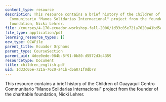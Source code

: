 ```yaml
---
content_type: resource
description: This resource contains a brief history of the Children of Guayaquil Centro
  Communitario "Manos Solidarias Internacional" project from the founder of the charitable
  foundation, Nicki Lehrer.
file: /courses/4-170-ecuador-workshop-fall-2006/1d33c05e721a7620a41bd5a071f0db78_children_english.pdf
file_type: application/pdf
learning_resource_types: []
ocw_type: OCWFile
parent_title: Ecuador Orphans
parent_type: CourseSection
parent_uid: 4dee0ede-084b-5f91-0b80-d5572d3c4359
resourcetype: Document
title: children_english.pdf
uid: 1d33c05e-721a-7620-a41b-d5a071f0db78
---
```

This resource contains a brief history of the Children of Guayaquil Centro Communitario "Manos Solidarias Internacional" project from the founder of the charitable foundation, Nicki Lehrer.

